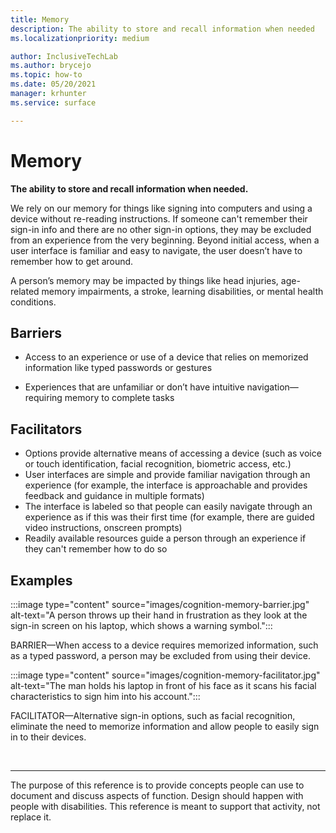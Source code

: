 ```yaml
---
title: Memory
description: The ability to store and recall information when needed
ms.localizationpriority: medium

author: InclusiveTechLab
ms.author: brycejo 
ms.topic: how-to
ms.date: 05/20/2021
manager: krhunter
ms.service: surface

---
```


# Memory

**The ability to store and recall information when needed.**

We rely on our memory for things like signing into computers and using a device without re-reading instructions. If someone can't remember their sign-in info and there are no other sign-in options, they may be excluded from an experience from the very beginning. Beyond initial access, when a user interface is familiar and easy to navigate, the user doesn’t have to remember how to get around.

A person’s memory may be impacted by things like head injuries, age-related memory impairments, a stroke, learning disabilities, or mental health conditions.

## Barriers

* Access to an experience or use of a device that relies on memorized information like typed passwords or gestures​

* Experiences that are unfamiliar or don’t have intuitive navigation—requiring memory to complete tasks


## Facilitators

* Options provide alternative means of accessing a device (such as voice or touch identification, facial recognition, biometric access, etc.)​
* User interfaces are simple and provide familiar navigation through an experience (for example, the interface is approachable and provides feedback and guidance in multiple formats)​
* The interface is labeled so that people can easily navigate through an experience as if this was their first time (for example, there are guided video instructions, onscreen prompts)​
* Readily available resources guide a person through an experience if they can't remember how to do so


## Examples

:::image type="content" source="images/cognition-memory-barrier.jpg" alt-text="A person throws up their hand in frustration as they look at the sign-in screen on his laptop, which shows a warning symbol.":::

BARRIER—When access to a device requires memorized information, such as a typed password, a person may be excluded from using their device. 


:::image type="content" source="images/cognition-memory-facilitator.jpg" alt-text="The man holds his laptop in front of his face as it scans his facial characteristics to sign him into his account.":::

FACILITATOR—Alternative sign-in options, such as facial recognition, eliminate the need to memorize information and allow people to easily sign in to their devices. 


&nbsp;

[comment]: # (Footer statement)
___
The purpose of this reference is to provide concepts people can use to document and discuss aspects of function. Design should happen with people with disabilities. This reference is meant to support that activity, not replace it. 
